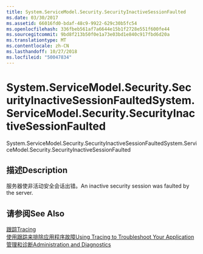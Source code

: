 ```yaml
---
title: System.ServiceModel.Security.SecurityInactiveSessionFaulted
ms.date: 03/30/2017
ms.assetid: 66016fd0-bdaf-48c9-9922-629c30b5fc54
ms.openlocfilehash: 336fbeb561af7a6644e15b1f2728e551f600fe44
ms.sourcegitcommit: 9bd8f213b50f0e1a73e03bd1e840c917fbd6d20a
ms.translationtype: MT
ms.contentlocale: zh-CN
ms.lasthandoff: 10/27/2018
ms.locfileid: "50047834"
---
```

# <a name="systemservicemodelsecuritysecurityinactivesessionfaulted"></a><span data-ttu-id="0ac5f-102">System.ServiceModel.Security.SecurityInactiveSessionFaulted</span><span class="sxs-lookup"><span data-stu-id="0ac5f-102">System.ServiceModel.Security.SecurityInactiveSessionFaulted</span></span>
<span data-ttu-id="0ac5f-103">System.ServiceModel.Security.SecurityInactiveSessionFaulted</span><span class="sxs-lookup"><span data-stu-id="0ac5f-103">System.ServiceModel.Security.SecurityInactiveSessionFaulted</span></span>  
  
## <a name="description"></a><span data-ttu-id="0ac5f-104">描述</span><span class="sxs-lookup"><span data-stu-id="0ac5f-104">Description</span></span>  
 <span data-ttu-id="0ac5f-105">服务器使非活动安全会话出错。</span><span class="sxs-lookup"><span data-stu-id="0ac5f-105">An inactive security session was faulted by the server.</span></span>  
  
## <a name="see-also"></a><span data-ttu-id="0ac5f-106">请参阅</span><span class="sxs-lookup"><span data-stu-id="0ac5f-106">See Also</span></span>  
 [<span data-ttu-id="0ac5f-107">跟踪</span><span class="sxs-lookup"><span data-stu-id="0ac5f-107">Tracing</span></span>](../../../../../docs/framework/wcf/diagnostics/tracing/index.md)  
 [<span data-ttu-id="0ac5f-108">使用跟踪来排除应用程序故障</span><span class="sxs-lookup"><span data-stu-id="0ac5f-108">Using Tracing to Troubleshoot Your Application</span></span>](../../../../../docs/framework/wcf/diagnostics/tracing/using-tracing-to-troubleshoot-your-application.md)  
 [<span data-ttu-id="0ac5f-109">管理和诊断</span><span class="sxs-lookup"><span data-stu-id="0ac5f-109">Administration and Diagnostics</span></span>](../../../../../docs/framework/wcf/diagnostics/index.md)
